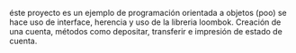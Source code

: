 éste proyecto es un ejemplo de programación orientada a objetos (poo) se hace uso de interface, herencia y uso de la libreria loombok. Creación de una cuenta, métodos como depositar, transferir e impresión de estado de cuenta.
